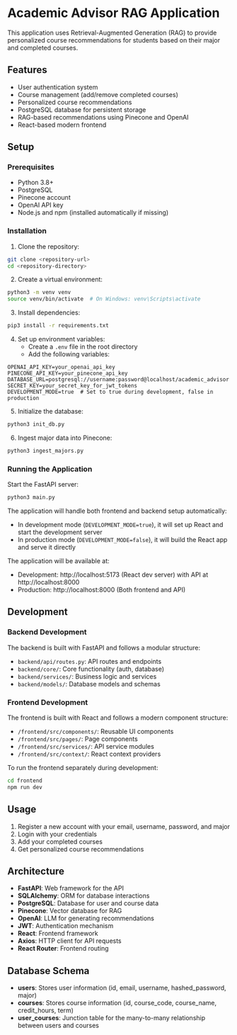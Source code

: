 # Academic Advisor RAG Application

This application uses Retrieval-Augmented Generation (RAG) to provide personalized course recommendations for students based on their major and completed courses.

## Features

- User authentication system
- Course management (add/remove completed courses)
- Personalized course recommendations
- PostgreSQL database for persistent storage
- RAG-based recommendations using Pinecone and OpenAI
- React-based modern frontend

## Setup

### Prerequisites

- Python 3.8+
- PostgreSQL
- Pinecone account
- OpenAI API key
- Node.js and npm (installed automatically if missing)

### Installation

1. Clone the repository:
```bash
git clone <repository-url>
cd <repository-directory>
```

2. Create a virtual environment:
```bash
python3 -m venv venv
source venv/bin/activate  # On Windows: venv\Scripts\activate
```

3. Install dependencies:
```bash
pip3 install -r requirements.txt
```

4. Set up environment variables:
   - Create a `.env` file in the root directory
   - Add the following variables:
```
OPENAI_API_KEY=your_openai_api_key
PINECONE_API_KEY=your_pinecone_api_key
DATABASE_URL=postgresql://username:password@localhost/academic_advisor
SECRET_KEY=your_secret_key_for_jwt_tokens
DEVELOPMENT_MODE=true  # Set to true during development, false in production
```

5. Initialize the database:
```bash
python3 init_db.py
```

6. Ingest major data into Pinecone:
```bash
python3 ingest_majors.py
```

### Running the Application

Start the FastAPI server:
```bash
python3 main.py
```

The application will handle both frontend and backend setup automatically:
- In development mode (`DEVELOPMENT_MODE=true`), it will set up React and start the development server
- In production mode (`DEVELOPMENT_MODE=false`), it will build the React app and serve it directly

The application will be available at:
- Development: http://localhost:5173 (React dev server) with API at http://localhost:8000
- Production: http://localhost:8000 (Both frontend and API)

## Development

### Backend Development
The backend is built with FastAPI and follows a modular structure:
- `backend/api/routes.py`: API routes and endpoints
- `backend/core/`: Core functionality (auth, database)
- `backend/services/`: Business logic and services
- `backend/models/`: Database models and schemas

### Frontend Development
The frontend is built with React and follows a modern component structure:
- `/frontend/src/components/`: Reusable UI components
- `/frontend/src/pages/`: Page components
- `/frontend/src/services/`: API service modules
- `/frontend/src/context/`: React context providers

To run the frontend separately during development:
```bash
cd frontend
npm run dev
```

## Usage

1. Register a new account with your email, username, password, and major
2. Login with your credentials
3. Add your completed courses
4. Get personalized course recommendations

## Architecture

- **FastAPI**: Web framework for the API
- **SQLAlchemy**: ORM for database interactions
- **PostgreSQL**: Database for user and course data
- **Pinecone**: Vector database for RAG
- **OpenAI**: LLM for generating recommendations
- **JWT**: Authentication mechanism
- **React**: Frontend framework
- **Axios**: HTTP client for API requests
- **React Router**: Frontend routing

## Database Schema

- **users**: Stores user information (id, email, username, hashed_password, major)
- **courses**: Stores course information (id, course_code, course_name, credit_hours, term)
- **user_courses**: Junction table for the many-to-many relationship between users and courses